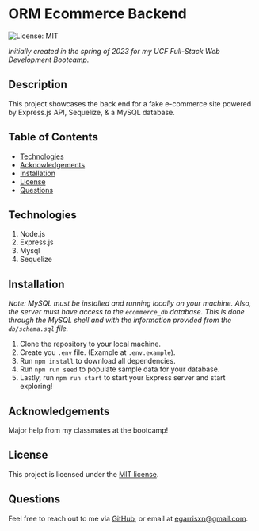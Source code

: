 # ORM Ecommerce Backend

![License: MIT](https://img.shields.io/badge/License-MIT-yellow.svg)

_Initially created in the spring of 2023 for my UCF Full-Stack Web Development Bootcamp._

## Description

This project showcases the back end for a fake e-commerce site powered by Express.js API, Sequelize, & a MySQL database.

## Table of Contents

- [Technologies](#technologies)
- [Acknowledgements](#acknowledgements)
- [Installation](#installation)
- [License](#license)
- [Questions](#questions)

## Technologies

1. Node.js
2. Express.js
3. Mysql
4. Sequelize

## Installation

_Note: MySQL must be installed and running locally on your machine. Also, the server must have access to the `ecommerce_db` database. This is done through the MySQL shell and with the information provided from the `db/schema.sql` file._

1. Clone the repository to your local machine.
2. Create you `.env` file. (Example at `.env.example`).
3. Run `npm install` to download all dependencies.
4. Run `npm run seed` to populate sample data for your database.
5. Lastly, run `npm run start` to start your Express server and start exploring!

## Acknowledgements

Major help from my classmates at the bootcamp!

## License

This project is licensed under the [MIT license](https://opensource.org/licenses/MIT).

## Questions

Feel free to reach out to me via [GitHub](https://github.com/EGARRISXN), or email at egarrisxn@gmail.com.

